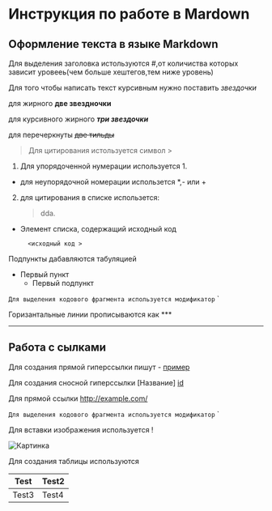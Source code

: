 # Инструкция по работе в Mardown #
## Оформление текста в языке Markdown ##

Для выделения заголовка истользуются #,от количиства которых зависит уровееь(чем больше хештегов,тем ниже уровень)

Для того чтобы написать текст курсивным нужно поставить *звездочки* 

для жирного **две звездночки** 

для курсивного жирного ***три звездочки***

для перечеркнуты ~~две тильды~~

>Для цитирования истользуется символ >
1. Для упорядоченной нумерации используется 1.
* для неупорядочной номерации использется *,- или +

2. для цитирования в списке использется: 
    > dda.

+ Элемент списка, содержащий исходный код

        <исходный код > 

Подпункты дабавляются табуляцией
- Первый пункт
    - Первый подпункт

`Для выделения кодового фрагмента используется модификатор` `

Горизантальные линии прописываются как *** 
***
## Работа с сылками
Для создания прямой гиперссылки пишут - [пример](http://example.com/ "Необязательная подсказка")

Для создания сносной гиперссылки 
[Название] [id]

[id]: http://example.com/

Для прямой ссылки <http://example.com/>

`Для выделения кодового фрагмента используется модификатор` `

Для вставки изображения используется !

![Картинка](/C:/Downloads/AAA.jpg)

Для создания таблицы используются 

|Test|Test2|
|---|---|
|Test3|Test4|